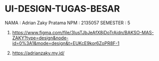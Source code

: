 # UI-DESIGN-TUGAS-BESAR
NAMA : Adrian Zaky Pratama
NPM  : 2135057
SEMESTER : 5

1. https://www.figma.com/file/3lusTJbJeAfX8jDoTrAidn/BAKSO-MAS-ZAKY?type=design&node-id=0%3A1&mode=design&t=EUKcE9kor6ZoPR8F-1

2. https://adrianzaky.my.id/
